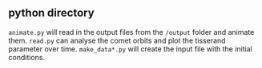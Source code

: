 
## python directory

`animate.py` will read in the output files from the `/output` folder and animate them.
`read.py` can analyse the comet orbits and plot the tisserand parameter over time.
`make_data*.py` will create the input file with the initial conditions.